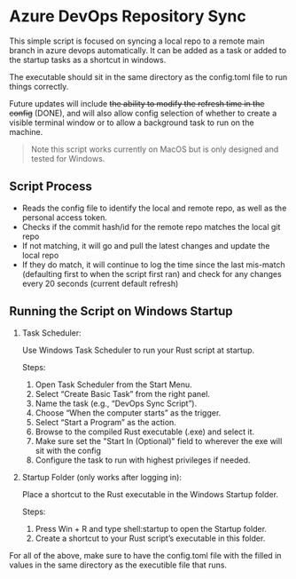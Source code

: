 # Azure DevOps Repository Sync

This simple script is focused on syncing a local repo to a remote main branch in azure devops automatically. It can be added as a task or added to the startup tasks as a shortcut in windows.

The executable should sit in the same directory as the config.toml file to run things correctly.

Future updates will include ~~the ability to modify the refresh time in the config~~ (DONE), and will also allow config selection of whether to create a visible terminal window or to allow a background task to run on the machine.

> Note this script works currently on MacOS but is only designed and tested for Windows.

## Script Process

- Reads the config file to identify the local and remote repo, as well as the personal access token.
- Checks if the commit hash/id for the remote repo matches the local git repo
- If not matching, it will go and pull the latest changes and update the local repo
- If they do match, it will continue to log the time since the last mis-match (defaulting first to when the script first ran) and check for any changes every 20 seconds (current default refresh)

## Running the Script on Windows Startup

1. Task Scheduler:

   Use Windows Task Scheduler to run your Rust script at startup.

   Steps:

   1. Open Task Scheduler from the Start Menu.
   2. Select “Create Basic Task” from the right panel.
   3. Name the task (e.g., “DevOps Sync Script”).
   4. Choose “When the computer starts” as the trigger.
   5. Select “Start a Program” as the action.
   6. Browse to the compiled Rust executable (.exe) and select it.
   8. Make sure set the "Start In (Optional)" field to wherever the exe will sit with the config
   9. Configure the task to run with highest privileges if needed.

2. Startup Folder (only works after logging in):

   Place a shortcut to the Rust executable in the Windows Startup folder.

   Steps:

   1. Press Win + R and type shell:startup to open the Startup folder.
   2. Create a shortcut to your Rust script’s executable in this folder.

For all of the above, make sure to have the config.toml file with the filled in values in the same directory as the executible file that runs.
